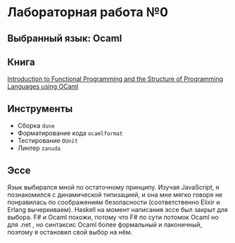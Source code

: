 # Лабораторная работа №0

## Выбранный язык: Ocaml

## Книга
[Introduction to
Functional Programming
and the Structure of
Programming Languages
using OCaml](https://www.ps.uni-saarland.de/~smolka/drafts/prog2021.pdf)

## Инструменты
- Сборка ``dune``
- Форматирование кода ``ocamlformat``
- Тестирование ``OUnit``
- Линтер ``zanuda``

## Эссе
Язык выбирался мной по остаточному принципу.
Изучая JavaScript, я познакомился с динамической типизацией, 
и она мне мягко говоря не понравилась по соображениям безопасности (соответственно Elixir и Erlang вычеркиваем).
Haskell на момент написания эссе был закрыт для выбора.
F# и Ocaml похожи, потому что F# по сути потомок Ocaml но для .net , 
но синтаксис Ocaml более формальный и лаконичный, поэтому я остановил свой выбор на нём.
